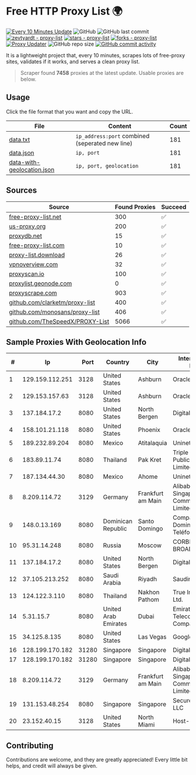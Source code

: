 
# Free HTTP Proxy List 🌍

[![Every 10 Minutes Update](https://github.com/mertguvencli/http-proxy-list/actions/workflows/main.yml/badge.svg?branch=main)](https://github.com/mertguvencli/http-proxy-list/actions/workflows/main.yml)
![GitHub](https://img.shields.io/github/license/mertguvencli/http-proxy-list)
![GitHub last commit](https://img.shields.io/github/last-commit/mertguvencli/http-proxy-list)
[![zevtyardt - proxy-list](https://img.shields.io/static/v1?label=zevtyardt&message=proxy-list&color=blue&logo=github)](https://github.com/zevtyardt/proxy-list "Go to GitHub repo")
[![stars - proxy-list](https://img.shields.io/github/stars/zevtyardt/proxy-list?style=social)](https://github.com/zevtyardt/proxy-list)
[![forks - proxy-list](https://img.shields.io/github/forks/zevtyardt/proxy-list?style=social)](https://github.com/zevtyardt/proxy-list)
[![Proxy Updater](https://github.com/zevtyardt/proxy-list/workflows/Proxy%20Updater/badge.svg)](https://github.com/zevtyardt/proxy-list/actions?query=workflow:"Proxy+Updater")
![GitHub repo size](https://img.shields.io/github/repo-size/zevtyardt/proxy-list)
[![GitHub commit activity](https://img.shields.io/github/commit-activity/m/zevtyardt/proxy-list?logo=commits)](https://github.com/zevtyardt/proxy-list/commits/main)

It is a lightweight project that, every 10 minutes, scrapes lots of free-proxy sites, validates if it works, and serves a clean proxy list.

> Scraper found **7458** proxies at the latest update. Usable proxies are below.

## Usage

Click the file format that you want and copy the URL.

|File|Content|Count|
|----|-------|-----|
|[data.txt](https://raw.githubusercontent.com/mertguvencli/http-proxy-list/main/proxy-list/data.txt)|`ip_address:port` combined (seperated new line)|181|
|[data.json](https://raw.githubusercontent.com/mertguvencli/http-proxy-list/main/proxy-list/data.json)|`ip, port`|181|
|[data-with-geolocation.json](https://raw.githubusercontent.com/mertguvencli/http-proxy-list/main/proxy-list/data-with-geolocation.json)|`ip, port, geolocation`|181|

## Sources

|Source|Found Proxies|Succeed|
|------|-------------|-------|
|[free-proxy-list.net](https://free-proxy-list.net)|300|✅|
|[us-proxy.org](https://www.us-proxy.org)|200|✅|
|[proxydb.net](http://proxydb.net)|15|✅|
|[free-proxy-list.com](https://free-proxy-list.com/?page=&port=&type%5B%5D=http&type%5B%5D=https&up_time=0&search=Search)|10|✅|
|[proxy-list.download](https://www.proxy-list.download/HTTP)|26|✅|
|[vpnoverview.com](https://vpnoverview.com/privacy/anonymous-browsing/free-proxy-servers)|32|✅|
|[proxyscan.io](https://www.proxyscan.io)|100|✅|
|[proxylist.geonode.com](https://proxylist.geonode.com/api/proxy-list?limit=300&page=1&sort_by=lastChecked&sort_type=desc&protocols=http,https)|0|✅|
|[proxyscrape.com](https://api.proxyscrape.com/v2/?request=displayproxies&protocol=http&timeout=10000&country=all&ssl=all&anonymity=all)|903|✅|
|[github.com/clarketm/proxy-list](https://raw.githubusercontent.com/clarketm/proxy-list/master/proxy-list-raw.txt)|400|✅|
|[github.com/monosans/proxy-list](https://raw.githubusercontent.com/monosans/proxy-list/main/proxies/http.txt)|406|✅|
|[github.com/TheSpeedX/PROXY-List](https://raw.githubusercontent.com/TheSpeedX/PROXY-List/master/http.txt)|5066|✅|


## Sample Proxies With Geolocation Info

|#|Ip|Port|Country|City|Internet Service Provider|
|-|--|----|-------|----|-------------------------|
|1|129.159.112.251|3128|United States|Ashburn|Oracle Corporation|
|2|129.153.157.63|3128|United States|Ashburn|Oracle Corporation|
|3|137.184.17.2|8080|United States|North Bergen|DigitalOcean, LLC|
|4|158.101.21.118|8080|United States|Phoenix|Oracle Corporation|
|5|189.232.89.204|8080|Mexico|Atitalaquia|Uninet S.A. de C.V.|
|6|183.89.11.74|8080|Thailand|Pak Kret|Triple T Broadband Public Company Limited|
|7|187.134.44.30|8080|Mexico|Ahome|Uninet S.A. de C.V.|
|8|8.209.114.72|3129|Germany|Frankfurt am Main|Alibaba.com Singapore E-Commerce Private Limited|
|9|148.0.13.169|8080|Dominican Republic|Santo Domingo|Compañía Dominicana de Teléfonos S. A.|
|10|95.31.14.248|8080|Russia|Moscow|CORBINA-BROADBAND|
|11|137.184.17.2|8080|United States|North Bergen|DigitalOcean, LLC|
|12|37.105.213.252|8080|Saudi Arabia|Riyadh|Saudinet|
|13|124.122.3.110|8080|Thailand|Nakhon Pathom|True Internet Co., Ltd.|
|14|5.31.15.7|8080|United Arab Emirates|Dubai|Emirates Integrated Telecommunications Company PJSC|
|15|34.125.8.135|8080|United States|Las Vegas|Google LLC|
|16|128.199.170.182|31280|Singapore|Singapore|DigitalOcean, LLC|
|17|128.199.170.182|31280|Singapore|Singapore|DigitalOcean, LLC|
|18|8.209.114.72|3129|Germany|Frankfurt am Main|Alibaba.com Singapore E-Commerce Private Limited|
|19|131.153.48.254|8080|Singapore|Singapore|Secured Servers LLC|
|20|23.152.40.15|3128|United States|North Miami|Host-Engine.com|



## Contributing

Contributions are welcome, and they are greatly appreciated! Every
little bit helps, and credit will always be given.


